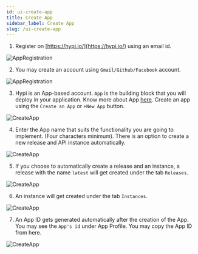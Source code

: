 ```yaml
---
id: ui-create-app
title: Create App
sidebar_label: Create App
slug: /ui-create-app
---
```

1. Register on [https://hypi.io/](https://hypi.io/) using an email id.


![AppRegistration](/img/UI-CreateApp-Registration-1.PNG) 


2. You may create an account using `Gmail/Github/Facebook` account.


![AppRegistration](/img/UI-CreateApp-Registration-2.PNG)


3. Hypi is an App-based account. `App` is the building block that you will deploy in your application. Know more about App [here](overview.md). Create an app using the `Create an App` or  `+New App` button.


![CreateApp](/img/UI-CreateApp-CreateNewApp-1.PNG)


4. Enter the App name that suits the functionality you are going to implement. (Four characters minimum). There is an option to create a new release and API instance automatically.


![CreateApp](/img/UI-CreateApp-CreateNewApp-2.PNG)


5. If you choose to automatically create a release and an instance, a release with the name `latest` will get created under the tab `Releases`.


![CreateApp](/img/UI-CreateApp-CreateNewApp-3.PNG)


6. An instance will get created under the tab `Instances`.


![CreateApp](/img/UI-CreateApp-CreateNewApp-4.PNG)


7. An App ID gets generated automatically after the creation of the App. You may see the `App's id` under App Profile. You may copy the App ID from here.


![CreateApp](/img/UI-CreateApp-CreateNewApp-5.PNG)